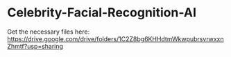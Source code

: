 # Celebrity-Facial-Recognition-AI

Get the necessary files here: https://drive.google.com/drive/folders/1C2Z8bg6KHHdtmWkwpubrsvrwxxnZhmtf?usp=sharing
